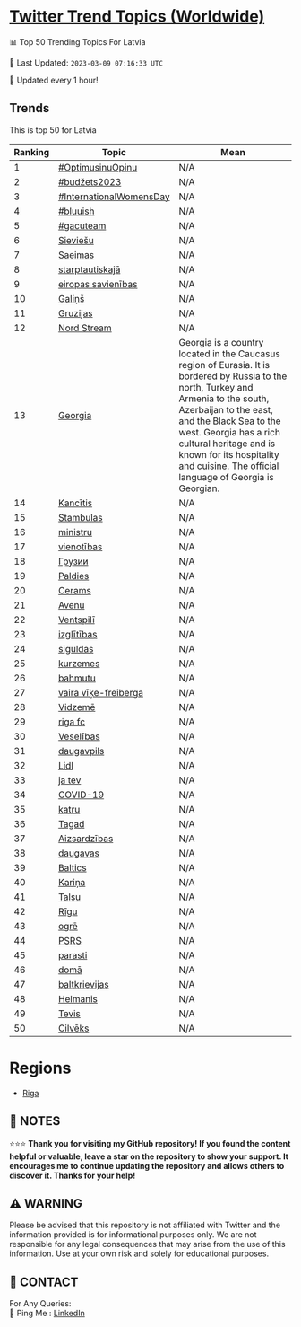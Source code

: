 [Twitter Trend Topics (Worldwide)](https://github.com/ErcinDedeoglu/Twitter-Trend-Topics)
==========


📊 Top 50 Trending Topics For Latvia

📆 Last Updated: `2023-03-09 07:16:33 UTC`

🔧 Updated every 1 hour!


## Trends

This is top 50 for Latvia

| Ranking | Topic | Mean |
| ------- | ------------ | ------------ |
| 1 | [#OptimusinuOpinu](http://twitter.com/search?q=%23OptimusinuOpinu) | N/A |
| 2 | [#budžets2023](http://twitter.com/search?q=%23bud%c5%beets2023) | N/A |
| 3 | [#InternationalWomensDay](http://twitter.com/search?q=%23InternationalWomensDay) | N/A |
| 4 | [#bluuish](http://twitter.com/search?q=%23bluuish) | N/A |
| 5 | [#gacuteam](http://twitter.com/search?q=%23gacuteam) | N/A |
| 6 | [Sieviešu](http://twitter.com/search?q=Sievie%c5%a1u) | N/A |
| 7 | [Saeimas](http://twitter.com/search?q=Saeimas) | N/A |
| 8 | [starptautiskajā](http://twitter.com/search?q=starptautiskaj%c4%81) | N/A |
| 9 | [eiropas savienības](http://twitter.com/search?q=eiropas+savien%c4%abbas) | N/A |
| 10 | [Galiņš](http://twitter.com/search?q=Gali%c5%86%c5%a1) | N/A |
| 11 | [Gruzijas](http://twitter.com/search?q=Gruzijas) | N/A |
| 12 | [Nord Stream](http://twitter.com/search?q=Nord+Stream) | N/A |
| 13 | [Georgia](http://twitter.com/search?q=Georgia) | Georgia is a country located in the Caucasus region of Eurasia. It is bordered by Russia to the north, Turkey and Armenia to the south, Azerbaijan to the east, and the Black Sea to the west. Georgia has a rich cultural heritage and is known for its hospitality and cuisine. The official language of Georgia is Georgian. |
| 14 | [Kancītis](http://twitter.com/search?q=Kanc%c4%abtis) | N/A |
| 15 | [Stambulas](http://twitter.com/search?q=Stambulas) | N/A |
| 16 | [ministru](http://twitter.com/search?q=ministru) | N/A |
| 17 | [vienotības](http://twitter.com/search?q=vienot%c4%abbas) | N/A |
| 18 | [Грузии](http://twitter.com/search?q=%d0%93%d1%80%d1%83%d0%b7%d0%b8%d0%b8) | N/A |
| 19 | [Paldies](http://twitter.com/search?q=Paldies) | N/A |
| 20 | [Cerams](http://twitter.com/search?q=Cerams) | N/A |
| 21 | [Avenu](http://twitter.com/search?q=Avenu) | N/A |
| 22 | [Ventspilī](http://twitter.com/search?q=Ventspil%c4%ab) | N/A |
| 23 | [izglītības](http://twitter.com/search?q=izgl%c4%abt%c4%abbas) | N/A |
| 24 | [siguldas](http://twitter.com/search?q=siguldas) | N/A |
| 25 | [kurzemes](http://twitter.com/search?q=kurzemes) | N/A |
| 26 | [bahmutu](http://twitter.com/search?q=bahmutu) | N/A |
| 27 | [vaira vīķe-freiberga](http://twitter.com/search?q=vaira+v%c4%ab%c4%b7e-freiberga) | N/A |
| 28 | [Vidzemē](http://twitter.com/search?q=Vidzem%c4%93) | N/A |
| 29 | [riga fc](http://twitter.com/search?q=riga+fc) | N/A |
| 30 | [Veselības](http://twitter.com/search?q=Vesel%c4%abbas) | N/A |
| 31 | [daugavpils](http://twitter.com/search?q=daugavpils) | N/A |
| 32 | [Lidl](http://twitter.com/search?q=Lidl) | N/A |
| 33 | [ja tev](http://twitter.com/search?q=ja+tev) | N/A |
| 34 | [COVID-19](http://twitter.com/search?q=COVID-19) | N/A |
| 35 | [katru](http://twitter.com/search?q=katru) | N/A |
| 36 | [Tagad](http://twitter.com/search?q=Tagad) | N/A |
| 37 | [Aizsardzības](http://twitter.com/search?q=Aizsardz%c4%abbas) | N/A |
| 38 | [daugavas](http://twitter.com/search?q=daugavas) | N/A |
| 39 | [Baltics](http://twitter.com/search?q=Baltics) | N/A |
| 40 | [Kariņa](http://twitter.com/search?q=Kari%c5%86a) | N/A |
| 41 | [Talsu](http://twitter.com/search?q=Talsu) | N/A |
| 42 | [Rīgu](http://twitter.com/search?q=R%c4%abgu) | N/A |
| 43 | [ogrē](http://twitter.com/search?q=ogr%c4%93) | N/A |
| 44 | [PSRS](http://twitter.com/search?q=PSRS) | N/A |
| 45 | [parasti](http://twitter.com/search?q=parasti) | N/A |
| 46 | [domā](http://twitter.com/search?q=dom%c4%81) | N/A |
| 47 | [baltkrievijas](http://twitter.com/search?q=baltkrievijas) | N/A |
| 48 | [Helmanis](http://twitter.com/search?q=Helmanis) | N/A |
| 49 | [Tevis](http://twitter.com/search?q=Tevis) | N/A |
| 50 | [Cilvēks](http://twitter.com/search?q=Cilv%c4%93ks) | N/A |



# Regions

* [Riga](</Latvia/Riga.md>)



## 📝 NOTES

⭐⭐⭐ **Thank you for visiting my GitHub repository! If you found the content helpful or valuable, leave a star on the repository to show your support. It encourages me to continue updating the repository and allows others to discover it. Thanks for your help!**


## ⚠️ WARNING

Please be advised that this repository is not affiliated with Twitter and the information provided is for informational purposes only. We are not responsible for any legal consequences that may arise from the use of this information. Use at your own risk and solely for educational purposes.


## 📨 CONTACT

 For Any Queries:  
            🏓 Ping Me : [LinkedIn](https://www.linkedin.com/in/ercindedeoglu/)
